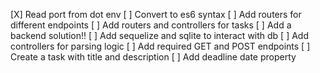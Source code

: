 [X] Read port from dot env
[ ] Convert to es6 syntax
[ ] Add routers for different endpoints
    [ ] Add routers and controllers for tasks
[ ] Add a backend solution!!
    [ ] Add sequelize and sqlite to interact with db
[ ] Add controllers for parsing logic
[ ] Add required GET and POST endpoints
    [ ] Create a task with title and description
    [ ] Add deadline date property